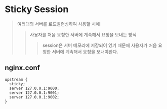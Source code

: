 # Sticky Session

> 여러대의 서버를 로드밸런싱하여 사용할 시에
>
> > 사용자를 처음 요청한 서버에 계속해서 요청을 보내는 방식
> >
> > > session은 서버 메모리에 저장되어 있기 때문에 사용자가 처음 요청한 서버에 계속해서 요청을 보내야한다.

## nginx.conf

```nginx
upstream {
  sticky;
  server 127.0.0.1:9000;
  server 127.0.0.1:9001;
  server 127.0.0.1:9002;
}
```

